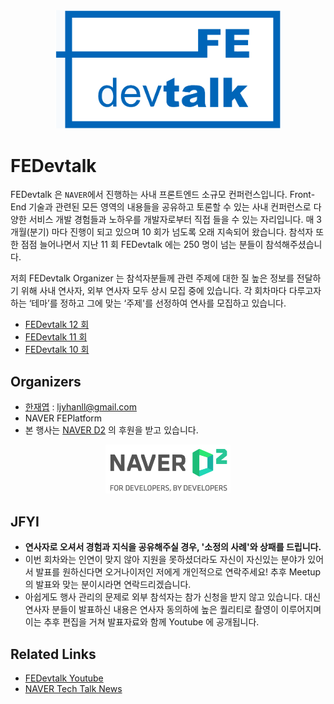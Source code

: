 <div align="center">

<img src="./assets/fedevtalk_logo.png" width="360px">

</div>

# FEDevtalk

FEDevtalk 은 `NAVER`에서 진행하는 사내 프론트엔드 소규모 컨퍼런스입니다. Front-End 기술과 관련된 모든 영역의 내용들을 공유하고 토론할 수 있는 사내 컨퍼런스로 다양한 서비스 개발 경험들과 노하우를 개발자로부터 직접 들을 수 있는 자리입니다. 매 3 개월(분기) 마다 진행이 되고 있으며 10 회가 넘도록 오래 지속되어 왔습니다. 참석자 또한 점점 늘어나면서 지난 11 회 FEDevtalk 에는 250 명이 넘는 분들이 참석해주셨습니다.

저희 FEDevtalk Organizer 는 참석자분들께 관련 주제에 대한 질 높은 정보를 전달하기 위해 사내 연사자, 외부 연사자 모두 상시 모집 중에 있습니다. 각 회차마다 다루고자 하는 ‘테마’를 정하고 그에 맞는 ‘주제'를 선정하여 연사를 모집하고 있습니다.

- [FEDevtalk 12 회](https://github.com/JaeYeopHan/FEDevtalk/blob/master/12_fedevtalk.md)
- [FEDevtalk 11 회](https://github.com/JaeYeopHan/FEDevtalk/blob/master/11_fedevtalk.md)
- [FEDevtalk 10 회](https://github.com/JaeYeopHan/FEDevtalk/blob/master/10_fedevtalk.md)

## Organizers

- [한재엽](http://github.com/JaeYeopHan) : ljyhanll@gmail.com
- NAVER FEPlatform
- 본 행사는 [NAVER D2](https://d2.naver.com/home) 의 후원을 받고 있습니다.

<div align="center">

<img src="./assets/naver_d2_logo.png" width="200px">

</div>

## JFYI

- **연사자로 오셔서 경험과 지식을 공유해주실 경우, '소정의 사례'와 상패를 드립니다.**
- 이번 회차와는 인연이 맞지 않아 지원을 못하셨더라도 자신이 자신있는 분야가 있어서 발표를 원하신다면 오거나이저인 저에게 개인적으로 연락주세요! 추후 Meetup 의 발표와 맞는 분이시라면 연락드리겠습니다.
- 아쉽게도 행사 관리의 문제로 외부 참석자는 참가 신청을 받지 않고 있습니다. 대신 연사자 분들이 발표하신 내용은 연사자 동의하에 높은 퀄리티로 촬영이 이루어지며 이는 추후 편집을 거쳐 발표자료와 함께 Youtube 에 공개됩니다.

## Related Links

- [FEDevtalk Youtube](https://www.youtube.com/playlist?list=PLsFtzQAC8dDcv76FW0MDTTYVgnVrsW3sW)
- [NAVER Tech Talk News](https://d2.naver.com/search?keyword=teck%20talk)
